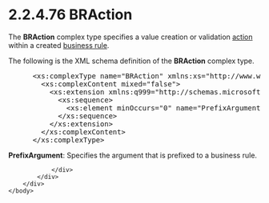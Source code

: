 <html dir="LTR" xmlns:mshelp="http://msdn.microsoft.com/mshelp" xmlns:ddue="http://ddue.schemas.microsoft.com/authoring/2003/5" xmlns:xlink="http://www.w3.org/1999/xlink" xmlns:tool="http://www.microsoft.com/tooltip">
    <head>
        <meta http-equiv="Content-Type" content="text/html; CHARSET=utf-8"></meta>
        <meta name="save" content="history"></meta>
        <title>2.2.4.76 BRAction</title>
        <xml>
            <mshelp:toctitle title="2.2.4.76 BRAction"></mshelp:toctitle>
            <mshelp:rltitle title="[MS-SSMDSWS-15]: BRAction"></mshelp:rltitle>
            <mshelp:keyword index="A" term="19714218-a864-4c30-8064-1c74eeb528aa"></mshelp:keyword>
            <mshelp:attr name="DCSext.ContentType" value="open specification"></mshelp:attr>
            <mshelp:attr name="AssetID" value="19714218-a864-4c30-8064-1c74eeb528aa"></mshelp:attr>
            <mshelp:attr name="TopicType" value="kbRef"></mshelp:attr>
            <mshelp:attr name="DCSext.Title" value="[MS-SSMDSWS-15]: BRAction" />
        </xml>
    </head>
    <body>
        <div id="header">
            <h1 class="heading">2.2.4.76 BRAction</h1>
        </div>
        <div id="mainSection">
            <div id="mainBody">
                <div id="allHistory" class="saveHistory"></div>
                <div id="sectionSection0" class="section" name="collapseableSection">
                    

<p>The <b>BRAction</b> complex type specifies a value creation
or validation <a href="ad350219-f30b-4bac-99e5-6477986f9a7a.html#gt_b178b6c0-7df9-4107-95ca-12c7f0b9900b">action</a>
within a created <a href="ad350219-f30b-4bac-99e5-6477986f9a7a.html#gt_b677f217-1682-44fc-9507-ca91e09123ef">business
rule</a>.</p>

<p>The following is the XML schema definition of the <b>BRAction</b>
complex type.</p>

<dl>
<dd>
<div><pre> &lt;xs:complexType name=&quot;BRAction&quot; xmlns:xs=&quot;http://www.w3.org/2001/XMLSchema&quot;&gt;
   &lt;xs:complexContent mixed=&quot;false&quot;&gt;
     &lt;xs:extension xmlns:q999=&quot;http://schemas.microsoft.com/sqlserver/masterdataservices/2009/09&quot; base=&quot;q999:BRItem&quot;&gt;
       &lt;xs:sequence&gt;
         &lt;xs:element minOccurs=&quot;0&quot; name=&quot;PrefixArgument&quot; nillable=&quot;true&quot; type=&quot;q999:BRAttributeArgument&quot; /&gt;
       &lt;/xs:sequence&gt;
     &lt;/xs:extension&gt;
   &lt;/xs:complexContent&gt;
 &lt;/xs:complexType&gt;
</pre></div>
</dd></dl>

<p><b>PrefixArgument</b>: Specifies the argument that is
prefixed to a business rule.</p>


                </div>
            </div>
        </div>
    </body>
</html>